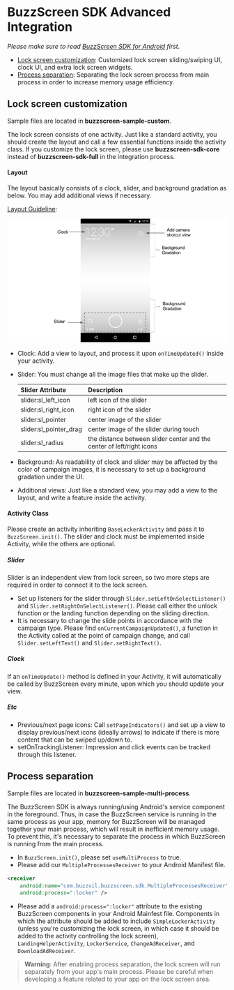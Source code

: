 # BuzzScreen SDK Advanced Integration
*Please make sure to read [BuzzScreen SDK for Android](README_EN.md) first.*
- [Lock screen customization](#lock-screen-customization): Customized lock screen sliding/swiping UI, clock UI, and extra lock screen widgets.
- [Process separation](#process-separation): Separating the lock screen process from main process in order to increase memory usage efficiency.

## Lock screen customization
Sample files are located in **buzzscreen-sample-custom**.

The lock screen consists of one activity. Just like a standard activity, you should create the layout and call a few essential functions inside the activity class. If you customize the lock screen, please use **buzzscreen-sdk-core** instead of **buzzscreen-sdk-full** in the integration process.

#### Layout
The layout basically consists of a clock, slider, and background gradation as below. You may add additional views if necessary.

[Layout Guideline](https://drive.google.com/file/d/0BxlsmkGYXVSyYUhDREkxYTl6STg/view?usp=sharing):

![Layout](layout.jpg)

- Clock: Add a view to layout, and process it upon `onTimeUpdated()` inside your activity.
- Slider: You must change all the image files that make up the slider.

    |Slider Attribute|Description|
    |--------|--------|
    |slider:sl_left_icon|left icon of the slider|
    |slider:sl_right_icon|right icon of the slider|
    |slider:sl_pointer|center image of the slider|
    |slider:sl_pointer_drag|center image of the slider during touch|
    |slider:sl_radius|the distance between slider center and the center of left/right icons|

- Background: As readability of clock and slider may be affected by the color of campaign images, it is necessary to set up a background gradation under the UI.
- Additional views: Just like a standard view, you may add a view to the layout, and write a feature inside the activity.

#### Activity Class
Please create an activity inheriting `BaseLockerActivity` and pass it to `BuzzScreen.init()`. The slider and clock must be implemented inside Activity, while the others are optional.

##### Slider
Slider is an independent view from lock screen, so two more steps are required in order to connect it to the lock screen.

- Set up listeners for the slider through `Slider.setLeftOnSelectListener()` and `Slider.setRightOnSelectListener()`. Please call either the unlock function or the landing function depending on the sliding direction. 
- It is necessary to change the slide points in accordance with the campaign type. Please find `onCurrentCampaignUpdated()`, a function in the Activity called at the point of campaign change, and call `Slider.setLeftText()` and `Slider.setRightText()`.

##### Clock
If an `onTimeUpdate()` method is defined in your Activity, it will automatically be called by BuzzScreen every minute, upon which you should update your view.

##### Etc
- Previous/next page icons: Call `setPageIndicators()` and set up a view to display previous/next icons (ideally arrows) to indicate if there is more content that can be swiped up/down to.
- setOnTrackingListener: Impression and click events can be tracked through this listener.

## Process separation
Sample files are located in **buzzscreen-sample-multi-process**.

The BuzzScreen SDK is always running/using Android's service component in the foreground. Thus, in case the BuzzScreen service is running in the same process as your app, memory for BuzzScreen will be managed together your main process, which will result in inefficient memory usage. To prevent this, it's necessary to separate the process in which BuzzScreen is running from the main process.

- In `BuzzScreen.init()`, please set `useMultiProcess` to true.
- Please add our `MultipleProcessesReceiver` to your Android Manifest file.
```xml
<receiver
    android:name="com.buzzvil.buzzscreen.sdk.MultipleProcessesReceiver"
    android:process=":locker" />
```
- Please add a `android:process=":locker"` attribute to the existing BuzzScreen components in your Android Mainfest file. Components in which the attribute should be added to include `SimpleLockerActivity` (unless you're customizing the lock screen, in which case it should be added to the activity controlling the lock screen), `LandingHelperActivity`, `LockerService`, `ChangeAdReceiver`, and `DownloadAdReceiver`.

> **Warning**: After enabling process separation, the lock screen will run separately from your app's main process. Please be careful when developing a feature related to your app on the lock screen area.

